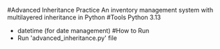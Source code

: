 #Advanced Inheritance Practice
An inventory management system with multilayered inheritance in Python
#Tools
Python 3.13
- datetime (for date management)
#How to Run
- Run 'advanced_inheritance.py' file
